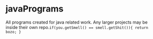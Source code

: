# javaPrograms
All programs created for java related work. Any larger projects may be inside their own repo.```if(you.getSmell() == smell.getShit()){ return bozo; }```

